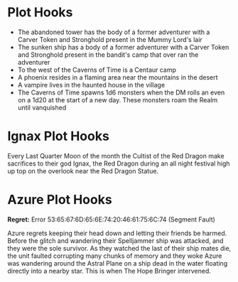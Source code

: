 # Plot Hooks

* The abandoned tower has the body of a former adventurer with a Carver Token and Stronghold present in the Mummy Lord's lair
* The sunken ship has a body of a former adventurer with a Carver Token and Stronghold present in the bandit's camp that over ran the adventurer
* To the west of the Caverns of Time is a Centaur camp
* A phoenix resides in a flaming area near the mountains in the desert 
* A vampire lives in the haunted house in the village
* The Caverns of Time spawns 1d6 monsters when the DM rolls an even on a 1d20 at the start of a new day.  These monsters roam the Realm until vanquished

# Ignax Plot Hooks
Every Last Quarter Moon of the month the Cultist of the Red Dragon make sacrifices to their god Ignax, the Red Dragon during an all night festival high up top on the overlook near the Red Dragon Statue.

# Azure Plot Hooks
**Regret:** Error 53:65:67:6D:65:6E:74:20:46:61:75:6C:74 (Segment Fault)

Azure regrets keeping their head down and letting their friends be harmed.  Before the glitch and wandering their Spelljammer ship was attacked, and they were the sole survivor.  As they watched the last of their ship mates die, the unit faulted corrupting many chunks of memory and they woke Azure was wandering around the Astral Plane on a ship dead in the water floating directly into a nearby star.  This is when The Hope Bringer intervened.